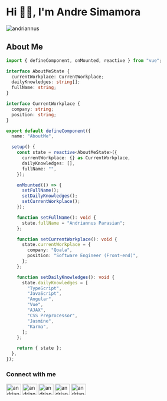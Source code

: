 # Hi 👋🏾, I'm Andre Simamora

<p><img src="https://github-readme-stats.vercel.app/api?username=andriannus&show_icons=true&theme=dark&locale=en" alt="andriannus" /></p>

## About Me

```typescript
import { defineComponent, onMounted, reactive } from "vue";

interface AboutMeState {
  currentWorkplace: CurrentWorkplace;
  dailyKnowledges: string[];
  fullName: string;
}

interface CurrentWorkplace {
  company: string;
  position: string;
}

export default defineComponent({
  name: "AboutMe",

  setup() {
    const state = reactive<AboutMeState>({
      currentWorkplace: {} as CurrentWorkplace,
      dailyKnowledges: [],
      fullName: "",
    });

    onMounted(() => {
      setFullName();
      setDailyKnowledges();
      setCurrentWorkplace();
    });

    function setFullName(): void {
      state.fullName = "Andriannus Parasian";
    };

    function setCurrentWorkplace(): void {
      state.currentWorkplace = {
        company: "Qoala",
        position: "Software Engineer (Front-end)",
      };
    };

    function setDailyKnowledges(): void {
      state.dailyKnowledges = [
        "TypeScript",
        "JavaScript",
        "Angular",
        "Vue",
        "AJAX",
        "CSS Preprocessor",
        "Jasmine",
        "Karma",
      ];
    };

    return { state };
  },
});
```

### Connect with me

<p align="left">
<a href="https://bit.ly/web-andriannus" target="blank"><img align="center" src="https://cdn.jsdelivr.net/npm/simple-icons@3.0.1/icons/googlechrome.svg" alt="andriannus" height="30" width="40" /></a>
<a href="https://bit.ly/linkedin-andriannus" target="blank"><img align="center" src="https://cdn.jsdelivr.net/npm/simple-icons@3.0.1/icons/linkedin.svg" alt="andriannus" height="30" width="40" /></a>
<a href="https://bit.ly/instagram-andriannus" target="blank"><img align="center" src="https://cdn.jsdelivr.net/npm/simple-icons@3.0.1/icons/instagram.svg" alt="andriannus" height="30" width="40" /></a>
<a href="https://bit.ly/twitter-andriannus" target="blank"><img align="center" src="https://cdn.jsdelivr.net/npm/simple-icons@3.0.1/icons/twitter.svg" alt="andriannus" height="30" width="40" /></a>
<a href="https://bit.ly/facebook-andriannus" target="blank"><img align="center" src="https://cdn.jsdelivr.net/npm/simple-icons@3.0.1/icons/facebook.svg" alt="andriannus.p" height="30" width="40" /></a>
</p>
